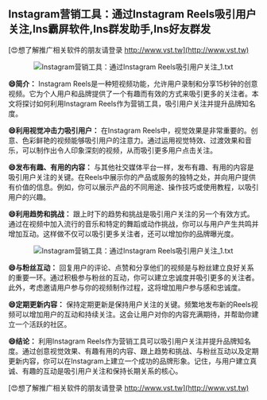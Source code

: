 ## **Instagram营销工具：通过Instagram Reels吸引用户关注,Ins霸屏软件,Ins群发助手,Ins好友群发**

[😍想了解推广相关软件的朋友请登录 http://www.vst.tw](http://www.vst.tw)

 <center><img src="https://vst.tw/MP4/tuiguang/png/7.png" alt="Instagram营销工具：通过Instagram Reels吸引用户关注_1.txt"></center>

**😄简介：**
Instagram Reels是一种短视频功能，允许用户录制和分享15秒钟的创意视频。它为个人用户和品牌提供了一个有趣而有效的方式来吸引更多的关注者。本文将探讨如何利用Instagram Reels作为营销工具，吸引用户关注并提升品牌知名度。

**😄利用视觉冲击力吸引用户：**
在Instagram Reels中，视觉效果是非常重要的。创意、色彩鲜艳的视频能够吸引用户的注意力。通过运用视觉特效、过渡效果和音乐，可以制作出令人印象深刻的视频，从而吸引更多用户点击关注。

**😄发布有趣、有用的内容：**
与其他社交媒体平台一样，发布有趣、有用的内容是吸引用户关注的关键。在Reels中展示你的产品或服务的独特之处，并向用户提供有价值的信息。例如，你可以展示产品的不同用途、操作技巧或使用教程，以吸引用户的兴趣。

**😄利用趋势和挑战：**
跟上时下的趋势和挑战是吸引用户关注的另一个有效方式。通过在视频中加入流行的音乐和特定的舞蹈或动作挑战，你可以与用户产生共鸣并增加互动。这样做不仅可以吸引更多关注者，还可以增加你的品牌曝光度。

 <center><img src="https://vst.tw/MP4/tuiguang/png/4.png" alt="Instagram营销工具：通过Instagram Reels吸引用户关注_1.txt"></center>

**😄与粉丝互动：**
回复用户的评论、点赞和分享他们的视频是与粉丝建立良好关系的重要一环。通过积极参与粉丝的互动，你可以建立忠诚度并吸引更多的关注者。此外，考虑邀请用户参与你的视频制作过程，这将增加用户参与感和忠诚度。

**😄定期更新内容：**
保持定期更新是保持用户关注的关键。频繁地发布新的Reels视频可以增加用户的互动和持续关注。这会让用户对你的内容充满期待，并帮助你建立一个活跃的社区。

**😄结论：**
利用Instagram Reels作为营销工具可以吸引用户关注并提升品牌知名度。通过创意视觉效果、有趣有用的内容、跟上趋势和挑战、与粉丝互动以及定期更新内容，你可以在Instagram上建立一个成功的品牌形象。记住，与用户建立真诚、有趣的互动是吸引用户关注和保持长期关系的核心。

[😍想了解推广相关软件的朋友请登录 http://www.vst.tw](http://www.vst.tw)



